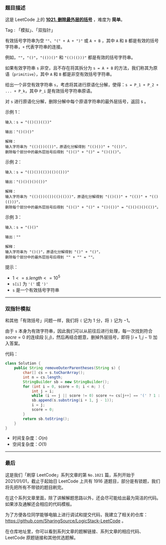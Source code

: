 ### 题目描述

这是 LeetCode 上的 **[1021. 删除最外层的括号](https://leetcode.cn/problems/remove-outermost-parentheses/solution/by-ac_oier-jmxi/)** ，难度为 **简单**。

Tag : 「模拟」、「双指针」



有效括号字符串为空 `""`、`"(" + A + ")"` 或 `A + B` ，其中 `A` 和 `B` 都是有效的括号字符串，`+` 代表字符串的连接。

例如，`""`，`"()"`，`"(())()"` 和 `"(()(()))"` 都是有效的括号字符串。

如果有效字符串 `s` 非空，且不存在将其拆分为 `s = A + B` 的方法，我们称其为原语（`primitive`），其中 `A` 和 `B` 都是非空有效括号字符串。

给出一个非空有效字符串 `s`，考虑将其进行原语化分解，使得：`s = P_1 + P_2 + ... + P_k`，其中 `P_i` 是有效括号字符串原语。

对 `s` 进行原语化分解，删除分解中每个原语字符串的最外层括号，返回 s 。

示例 1：
```
输入：s = "(()())(())"

输出："()()()"

解释：
输入字符串为 "(()())(())"，原语化分解得到 "(()())" + "(())"，
删除每个部分中的最外层括号后得到 "()()" + "()" = "()()()"。
```
示例 2：
```
输入：s = "(()())(())(()(()))"

输出："()()()()(())"

解释：
输入字符串为 "(()())(())(()(()))"，原语化分解得到 "(()())" + "(())" + "(()(()))"，
删除每个部分中的最外层括号后得到 "()()" + "()" + "()(())" = "()()()()(())"。
```
示例 3：
```
输入：s = "()()"

输出：""

解释：
输入字符串为 "()()"，原语化分解得到 "()" + "()"，
删除每个部分中的最外层括号后得到 "" + "" = ""。
```

提示：
* $1 <= s.length <= 10^5$
* `s[i]` 为 `'('` 或 `')'`
* `s` 是一个有效括号字符串

---

### 双指针模拟

和其他「有效括号」问题一样，我们将 `(` 记为 $1$ 分，将 `)` 记为 $-1$。

由于 `s` 本身为有效字符串，因此我们可以从前往后进行处理，每一次找到符合 $socre = 0$ 的连续段 $[i, j)$，然后再结合题意，删掉外层括号，即将 $[i + 1, j - 1)$ 加入答案。

代码：
```java 
class Solution {
    public String removeOuterParentheses(String s) {
        char[] cs = s.toCharArray();
        int n = cs.length;
        StringBuilder sb = new StringBuilder();
        for (int i = 0, score = 0; i < n; ) {
            int j = i;
            while (i == j || score != 0) score += cs[j++] == '(' ? 1 : -1;
            sb.append(s.substring(i + 1, j - 1));
            i = j;
            score = 0;
        }
        return sb.toString();
    }
}
```
* 时间复杂度：$O(n)$
* 空间复杂度：$O(1)$

---

### 最后

这是我们「刷穿 LeetCode」系列文章的第 `No.1021` 篇，系列开始于 2021/01/01，截止于起始日 LeetCode 上共有 1916 道题目，部分是有锁题，我们将先把所有不带锁的题目刷完。

在这个系列文章里面，除了讲解解题思路以外，还会尽可能给出最为简洁的代码。如果涉及通解还会相应的代码模板。

为了方便各位同学能够电脑上进行调试和提交代码，我建立了相关的仓库：https://github.com/SharingSource/LogicStack-LeetCode 。

在仓库地址里，你可以看到系列文章的题解链接、系列文章的相应代码、LeetCode 原题链接和其他优选题解。

